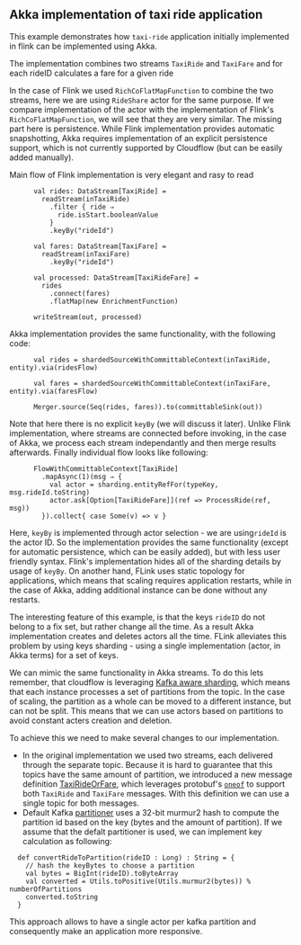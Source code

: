 ## Akka implementation of taxi ride application

This example demonstrates how `taxi-ride` application initially implemented in flink can be implemented using Akka.

The implementation combines two streams `TaxiRide` and `TaxiFare` and for each rideID calculates
a fare for a given ride 

In the case of Flink we used `RichCoFlatMapFunction` to combine the two streams, here
we are using `RideShare` actor for the same purpose. If we compare implementation of the actor 
with the implementation of Flink's `RichCoFlatMapFunction`, we will see that they are very similar.
The missing part here is persistence. While Flink implementation provides automatic snapshotting, Akka
requires implementation of an explicit persistence support, which is not currently supported
by Cloudflow (but can be easily added manually).

Main flow of Flink implementation is very elegant and rasy to read   
````
      val rides: DataStream[TaxiRide] =
        readStream(inTaxiRide)
          .filter { ride ⇒
            ride.isStart.booleanValue
          }
          .keyBy("rideId")

      val fares: DataStream[TaxiFare] =
        readStream(inTaxiFare)
          .keyBy("rideId")

      val processed: DataStream[TaxiRideFare] =
        rides
          .connect(fares)
          .flatMap(new EnrichmentFunction)

      writeStream(out, processed)
````

Akka implementation provides the same functionality, with the following code:
````
      val rides = shardedSourceWithCommittableContext(inTaxiRide, entity).via(ridesFlow)

      val fares = shardedSourceWithCommittableContext(inTaxiFare, entity).via(faresFlow)

      Merger.source(Seq(rides, fares)).to(committableSink(out))
````
Note that here there is no explicit `keyBy` (we will discuss it later). 
Unlike Flink implementation, where streams are connected before invoking, in the case of
Akka, we process each stream independantly and then merge results afterwards.
Finally individual flow looks like following:

````
      FlowWithCommittableContext[TaxiRide]
        .mapAsync(1)(msg ⇒ {
          val actor = sharding.entityRefFor(typeKey, msg.rideId.toString)
          actor.ask[Option[TaxiRideFare]](ref => ProcessRide(ref, msg))
        }).collect{ case Some(v) => v }
````
Here, `keyBy` is implemented through actor selection - we are using`rideId` is the actor ID.
So the implementation provides the same functionality (except for automatic persistence, 
which can be easily added), but with less user friendly syntax. Flink's implementation hides
all of the sharding details by usage of `keyBy`.
On another hand, FLink uses static topology for applications, which means that scaling requires
application restarts, while in the case of Akka, adding additional instance can be done without 
any restarts.

The interesting feature of this example, is that the keys `rideID` do not belong to a fix set,
but rather change all the time. As a result Akka implementation creates and deletes actors
all the time. FLink alleviates this problem by using keys sharding - using a single implementation
(actor, in Akka terms) for a set of keys.

We can mimic the same functionality in Akka streams. To do this lets remember, that cloudflow
is leveraging [Kafka aware sharding](https://doc.akka.io/docs/alpakka-kafka/current/cluster-sharding.html),
which means that each instance processes a set of partitions from the topic. In the case of scaling,
the partition as a whole can be moved to a different instance, but can not be split.
This means that we can use actors based on partitions to avoid constant acters creation and deletion.

To achieve this we need to make several changes to our implementation.

* In the original implementation we used two streams, each delivered through the separate topic.
Because it is hard to guarantee that this topics have the same amount of partition, we introduced 
a new message definition [TaxiRideOrFare](datamodel/src/main/protobuf/taxirideorfare.proto), which
leverages protobuf's [`oneof`](https://scalapb.github.io/docs/generated-code/#oneof-fields) to support both `TaxiRide` and `TaxiFare` messages. With this definition
we can use a single topic for both messages.
* Default Kafka [partitioner](https://github.com/apache/kafka/blob/trunk/clients/src/main/java/org/apache/kafka/clients/producer/internals/DefaultPartitioner.java)
uses a 32-bit murmur2 hash to compute the partition id based on the key (bytes and the amount of partition).
If we assume that the defalt partitioner is used, we can implement key calculation as following:
````
  def convertRideToPartition(rideID : Long) : String = {
    // hash the keyBytes to choose a partition
    val bytes = BigInt(rideID).toByteArray
    val converted = Utils.toPositive(Utils.murmur2(bytes)) % numberOfPartitions
    converted.toString
  }
````

This approach allows to have a single actor per kafka partition and consequently make
an application more responsive.
